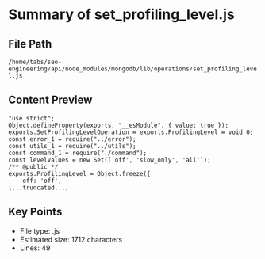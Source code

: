 # Summary of set_profiling_level.js
  
## File Path
`/home/tabs/seo-engineering/api/node_modules/mongodb/lib/operations/set_profiling_level.js`

## Content Preview
```
"use strict";
Object.defineProperty(exports, "__esModule", { value: true });
exports.SetProfilingLevelOperation = exports.ProfilingLevel = void 0;
const error_1 = require("../error");
const utils_1 = require("../utils");
const command_1 = require("./command");
const levelValues = new Set(['off', 'slow_only', 'all']);
/** @public */
exports.ProfilingLevel = Object.freeze({
    off: 'off',
[...truncated...]
```

## Key Points
- File type: .js
- Estimated size: 1712 characters
- Lines: 49
